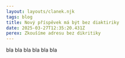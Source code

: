 ```yaml
---
layout: layouts/clanek.njk
tags: blog
title: Nový příspěvek má být bez diaktiriky
date: 2025-03-27T12:35:20.431Z
perex: Zkoušíme adresu bez dikritiky
---
```

b﻿la bla bla bla bla bla